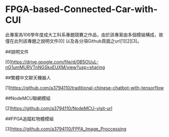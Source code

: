 # FPGA-based-Connected-Car-with-CUI

此專案為106學年度成大工科系專題競賽之作品，由於該專案由多個模組構成，故僅在此列該專題之說明文件[0]
以及各分項Github頁面之url[1][2][3]。

##說明文件

[0]https://drive.google.com/file/d/0B5OUuL-nG1umMURVTnNGSkxEUXM/view?usp=sharing

##繁體中文聊天機器人

[1]https://github.com/a3794110/traditional-chinese-chatbot-with-tensorflow

##NodeMCU聯網模組

[2]https://github.com/a3794110/NodeMCU-visit-url

##FPGA追蹤紅物體模組

[3]https://github.com/a3794110/FPFA_Image_Proccessing
